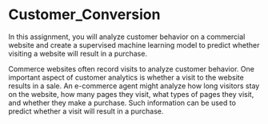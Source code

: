 # Customer_Conversion

In this assignment, you will analyze customer behavior on a commercial website and create a supervised machine learning model to predict whether visiting a website will result in a purchase.

Commerce websites often record visits to analyze customer behavior. One important aspect of customer analytics is whether a visit to the website results in a sale. An e-commerce agent might analyze how long visitors stay on the website, how many pages they visit, what types of pages they visit, and whether they make a purchase. Such information can be used to predict whether a visit will result in a purchase.
